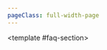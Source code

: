```yaml
---
pageClass: full-width-page
---
```

<script setup>
  import { ref } from 'vue';
import dataProduct from '@/data/json/灵感.json';
import { dataMap } from '../../.vitepress/theme/data-index.js';
import GalleryFAQ from '@/text/gallery-faq.md';

const tables = [
  {
    id: 'inspiration-table',         // 用作锚点的唯一ID
    title: '灵感',    // 表格的标题
    data: dataProduct,           // 绑定的数据
  },
  // {
  //   id: 'modules-gallery-upgradeShape-table',
  //   title: ' 形状升级',
  //   data: dataMap['modules/gallery/upgradeShape']
  // },
  {
    id: 'modules-gallery-upgradePrestige-table',
    title: ' 声望升级',
    data: dataMap['modules/gallery/upgradePrestige']
  },
  // {
  //   id: 'modules-gallery-upgradePremium-table',
  //   title: ' 高级升级',
  //   data: dataMap['modules/gallery/upgradePremium']
  // },
  // {
  //   id: 'modules-gallery-upgrade-table',
  //   title: ' 升级',
  //   data: dataMap['modules/gallery/upgrade']
  // },
  // {
  //   id: 'modules-gallery-shape-table',
  //   title: ' 形状',
  //   data: dataMap['modules/gallery/shape']
  // },
  // {
  //   id: 'modules-gallery-relic-table',
  //   title: ' 圣遗物',
  //   data: dataMap['modules/gallery/relic']
  // },
  // {
  //   id: 'modules-gallery-card-table',
  //   title: ' 卡牌',
  //   data: dataMap['modules/gallery/card']
  // },
  // {
  //   id: 'modules-gallery-achievement-table',
  //   title: ' 成就',
  //   data: dataMap['modules/gallery/achievement']
  // },
];


</script>

<TwoSectionsLayout>
  <template #data-section>
    <div v-for="tableInfo in tables" :key="tableInfo.id">
      <h3 :id="tableInfo.id">{{ tableInfo.title }}</h3>
      <DynamicTable :data="tableInfo.data">
        <template #notes>
        </template>
      </DynamicTable>
    </div>
  </template>

  <template #faq-section>
    <GalleryFAQ />
  </template>

</TwoSectionsLayout>
